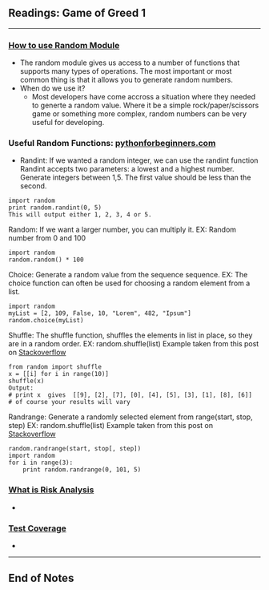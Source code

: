 ## Readings: Game of Greed 1
***

### [How to use Random Module](https://www.pythonforbeginners.com/random/how-to-use-the-random-module-in-python)
- The random module gives us access to a number of functions that supports many types of operations. The most important or most common thing is that it allows you to generate random numbers.
- When do we use it?
  * Most developers have come accross a situation where they needed to generte a random value. Where it be a simple rock/paper/scissors game or something more complex, random numbers can be very useful for developing.
### Useful Random Functions: [pythonforbeginners.com](https://www.pythonforbeginners.com/random/how-to-use-the-random-module-in-python)
- Randint: If we wanted a random integer, we can use the randint function Randint accepts two parameters: a lowest and a highest number. Generate integers between 1,5. The first value should be less than the second.
```
import random
print random.randint(0, 5)
This will output either 1, 2, 3, 4 or 5.
```
Random: If we want a larger number, you can multiply it.
EX: Random number from 0 and 100
```
import random
random.random() * 100
```
Choice: Generate a random value from the sequence sequence.
EX: The choice function can often be used for choosing a random element from a list.
```
import random
myList = [2, 109, False, 10, "Lorem", 482, "Ipsum"]
random.choice(myList)
```
Shuffle: The shuffle function, shuffles the elements in list in place, so they are in a random order.
EX: random.shuffle(list) Example taken from this post on [Stackoverflow](https://stackoverflow.com/questions/976882/shuffling-a-list-of-objects-in-python)
```
from random import shuffle
x = [[i] for i in range(10)]
shuffle(x)
Output:
# print x  gives  [[9], [2], [7], [0], [4], [5], [3], [1], [8], [6]]
# of course your results will vary
```
Randrange: Generate a randomly selected element from range(start, stop, step)
EX: random.shuffle(list) Example taken from this post on [Stackoverflow](https://stackoverflow.com/questions/976882/shuffling-a-list-of-objects-in-python)
```
random.randrange(start, stop[, step])
import random
for i in range(3):
    print random.randrange(0, 101, 5)
```


### [What is Risk Analysis](https://www.edureka.co/blog/risk-analysis-in-software-testing/)
- 
### [Test Coverage](https://martinfowler.com/bliki/TestCoverage.html)
-
***
 ## End of Notes
